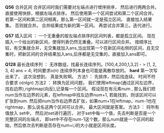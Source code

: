 **Q56**     合并区间 
            合并区间时我们需要对左端点进行增序排序， 然后进行两两合并。
            直接使用快排，根据左端点排序。 然后使用第一个区间尝试和第二个区间合并。若第一区间和第二区间相离，那么第一区间就一定是孤立区间。
            直接加入结果集。 否则就合并。 合并结果成为新的第一区间。 再尝试合并第三。迭代进行。
            
**Q57**     插入区间  ： 一个无重叠的按左端点排序的区间列表，都是孤立区间。 现在插入一个给出的新区间，使得列表仍然无重叠。可以进行区间合并。
                    按顺序比较，有交集就合并，无交集就加入ans,当出现第一个在新区间右侧的区间，且无交集时，把新区间的合并结果加入ans,后序都是无交集的，直接加入ans即可。

**Q128**     最长连续序列 ：  无序数组，找最长连续序列。[100,4,200,1,3,2] - >  [1, 2, 3, 4] ans = 4; 时间要求o(n)
                连续序列本身也可能是离散存放的。
 **hard**     第一次写出来了， 这次没想到，  真是失败啊。
             方法1 ：   先排序，然后找连续。 时间不符合要求 o(nlgn)
             方法2 ：   转换为区间问题， 我们使用leftmap(通过区间左边界，找右边界),rightmap(向反),记录每一个区间。
                    假设现在有元素num , 那么我们把num当作左边界的元素，在leftmap中找左边界num+1, 若能找到，则该区间可以扩张到num.
                    然后把num当作右边界去扩张，如果num+1在leftmap，num-1也在rightmap，那么说名这两个区间可以合并。
                    最大区间就是答案。
             方法3 ： 将所有值放入 set中，  然后对set进行遍历，  对于set中每一个值，先去判断是否是一个完整区间的左端点，
                      即set中不存在num-1这个数，那么num就是一个区间的起始，然后依次去判断是否存在num+i,i的大小就是区间长度。
